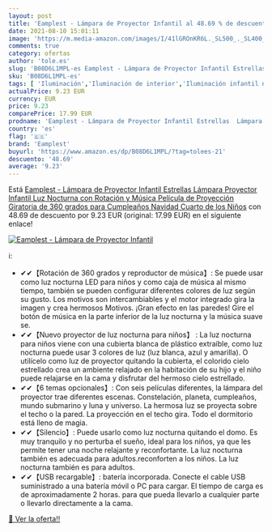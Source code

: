 ```yaml
---
layout: post
title: 'Eamplest - Lámpara de Proyector Infantil al 48.69 % de descuento'
date: 2021-08-10 15:01:11
image: 'https://m.media-amazon.com/images/I/41lGROnKR6L._SL500_._SL400_.jpg'
comments: true
category: ofertas
author: 'tole.es'
slug: 'B08D6L1MPL-es Eamplest - Lámpara de Proyector Infantil Estrellas Lámpara...'
sku: 'B08D6L1MPL-es'
tags: [ 'Iluminación','Iluminación de interior','Iluminación infantil nocturna','Lámparas e iluminación infantil','eamplest','navidad', ]
actualPrice: 9.23 EUR
currency: EUR
price: 9.23
comparePrice: 17.99 EUR
prodname: 'Eamplest - Lámpara de Proyector Infantil Estrellas  Lámpara Proyector Infantil Luz Nocturna con Rotación y Música  Película de Proyección Giratoria de 360 grados  para Cumpleaños  Navidad  Cuarto de los Niños'
country: 'es'
flag: '🇪🇸'
brand: 'Eamplest'
buyurl: 'https://www.amazon.es/dp/B08D6L1MPL/?tag=tolees-21'
descuento: '48.69'
average: '9.23'
---
```


Está [Eamplest - Lámpara de Proyector Infantil Estrellas  Lámpara Proyector Infantil Luz Nocturna con Rotación y Música  Película de Proyección Giratoria de 360 grados  para Cumpleaños  Navidad  Cuarto de los Niños](https://www.amazon.es/dp/B08D6L1MPL/?tag=tolees-21) con 48.69 de descuento por 9.23 EUR (original: 17.99 EUR) en el siguiente enlace!

[![Eamplest - Lámpara de Proyector Infantil](https://m.media-amazon.com/images/I/41lGROnKR6L._SL500_._SL400_.jpg)](https://www.amazon.es/dp/B08D6L1MPL/?tag=tolees-21)

ℹ️:

- ✔✔【Rotación de 360 ​​grados y reproductor de música】: Se puede usar como luz nocturna LED para niños y como caja de música al mismo tiempo, también se pueden configurar diferentes colores de luz según su gusto. Los motivos son intercambiables y el motor integrado gira la imagen y crea hermosos Motivos. ¡Gran efecto en las paredes! Gire el botón de música en la parte inferior de la luz nocturna y la música suave se.
- ✔✔【Nuevo proyector de luz nocturna para niños】 : La luz nocturna para niños viene con una cubierta blanca de plástico extraíble, como luz nocturna puede usar 3 colores de luz (luz blanca, azul y amarilla). O utilícelo como luz de proyector quitando la cubierta, el colorido cielo estrellado crea un ambiente relajado en la habitación de su hijo y el niño puede relajarse en la cama y disfrutar del hermoso cielo estrellado.
- ✔✔【6 temas opcionales】: Con seis películas diferentes, la lámpara del proyector trae diferentes escenas. Constelación, planeta, cumpleaños, mundo submarino y luna y universo. La hermosa luz se proyecta sobre el techo o la pared. La proyección en el techo gira. Todo el dormitorio está lleno de magia.
- ✔✔【Silencio】: Puede usarlo como luz nocturna quitando el domo. Es muy tranquilo y no perturba el sueño, ideal para los niños, ya que les permite tener una noche relajante y reconfortante. La luz nocturna también es adecuada para adultos.reconforten a los niños. La luz nocturna también es para adultos.
- ✔✔【USB recargable】: batería incorporada. Conecte el cable USB suministrado a una batería móvil o PC para cargar. El tiempo de carga es de aproximadamente 2 horas. para que pueda llevarlo a cualquier parte o llevarlo directamente a la cama.

[🛒 Ver la oferta!!](https://www.amazon.es/dp/B08D6L1MPL/?tag=tolees-21)
